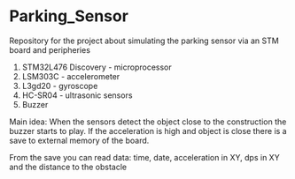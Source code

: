 # Parking_Sensor
Repository for the project about simulating the parking sensor via an STM board and peripheries

1. STM32L476 Discovery - microprocessor
2. LSM303C - accelerometer
3. L3gd20 - gyroscope
4. HC-SR04 - ultrasonic sensors
5. Buzzer

Main idea:
When the sensors detect the object close to the construction the buzzer starts to play.
If the acceleration is high and object is close there is a save to external memory of the board.

From the save you can read data: time, date, acceleration in XY, dps in XY and the distance to the obstacle
